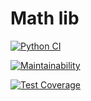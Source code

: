 # Math lib

[![Python CI](https://github.com/Kosfesch/mathby/actions/workflows/check.yaml/badge.svg)](https://github.com/Kosfesch/mathby/actions/workflows/check.yaml)

[![Maintainability](https://api.codeclimate.com/v1/badges/0a593dd074a40acd0386/maintainability)](https://codeclimate.com/github/Kosfesch/mathby/maintainability)

[![Test Coverage](https://api.codeclimate.com/v1/badges/0a593dd074a40acd0386/test_coverage)](https://codeclimate.com/github/Kosfesch/mathby/test_coverage)
